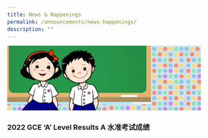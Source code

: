 ```yaml
---
title: News & Happenings
permalink: /announcements/news-happenings/
description: ""
---
```

![](/images/Homepage/menu-news.jpg)

### 2022 GCE ‘A’ Level Results A 水准考试成绩

  



